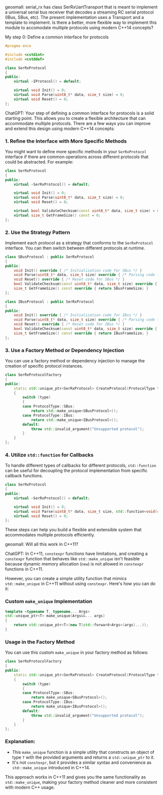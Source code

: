 geosmall:
serial_rx has class SerRxUartTransport that is meant to implement a universal serial bus receiver that decodes a streaming RC serial protocol (IBus, SBus, etc).  The present implementation uses a Transport and a template to implement.  Is there a better, more flexible way to implement this module to accomodate multiple protocols using modern C++14 concepts?

My step 0: Define a common interface for protocols

```cpp
#pragma once

#include <cstdint>
#include <cstddef>

class SerRxProtocol
{
public:
    virtual ~IProtocol() = default;

    virtual void Init() = 0;
    virtual void Parse(uint8_t* data, size_t size) = 0;
    virtual void Reset() = 0;
};
```

ChatGPT:
Your step of defining a common interface for protocols is a solid starting point. This allows you to create a flexible architecture that can accommodate multiple protocols. There are a few ways you can improve and extend this design using modern C++14 concepts:

### 1. **Refine the Interface with More Specific Methods**
   You might want to define more specific methods in your `SerRxProtocol` interface if there are common operations across different protocols that could be abstracted. For example:
   ```cpp
   class SerRxProtocol
   {
   public:
       virtual ~SerRxProtocol() = default;

       virtual void Init() = 0;
       virtual void Parse(uint8_t* data, size_t size) = 0;
       virtual void Reset() = 0;

       virtual bool ValidateChecksum(const uint8_t* data, size_t size) = 0;
       virtual size_t GetFrameSize() const = 0;
   };
   ```

### 2. **Use the Strategy Pattern**
   Implement each protocol as a strategy that conforms to the `SerRxProtocol` interface. You can then switch between different protocols at runtime.

   ```cpp
   class SBusProtocol : public SerRxProtocol
   {
   public:
       void Init() override { /* Initialization code for SBus */ }
       void Parse(uint8_t* data, size_t size) override { /* Parsing code for SBus */ }
       void Reset() override { /* Reset code for SBus */ }
       bool ValidateChecksum(const uint8_t* data, size_t size) override { /* Checksum validation for SBus */ }
       size_t GetFrameSize() const override { return SBusFrameSize; }
   };
   
   class IBusProtocol : public SerRxProtocol
   {
   public:
       void Init() override { /* Initialization code for IBus */ }
       void Parse(uint8_t* data, size_t size) override { /* Parsing code for IBus */ }
       void Reset() override { /* Reset code for IBus */ }
       bool ValidateChecksum(const uint8_t* data, size_t size) override { /* Checksum validation for IBus */ }
       size_t GetFrameSize() const override { return IBusFrameSize; }
   };
   ```

### 3. **Use a Factory Method or Dependency Injection**
   You can use a factory method or dependency injection to manage the creation of specific protocol instances.

   ```cpp
   class SerRxProtocolFactory
   {
   public:
       static std::unique_ptr<SerRxProtocol> CreateProtocol(ProtocolType type)
       {
           switch (type)
           {
           case ProtocolType::SBus:
               return std::make_unique<SBusProtocol>();
           case ProtocolType::IBus:
               return std::make_unique<IBusProtocol>();
           default:
               throw std::invalid_argument("Unsupported protocol");
           }
       }
   };
   ```

### 4. **Utilize `std::function` for Callbacks**
   To handle different types of callbacks for different protocols, `std::function` can be useful for decoupling the protocol implementation from specific callback functions.

   ```cpp
   class SerRxProtocol
   {
   public:
       virtual ~SerRxProtocol() = default;

       virtual void Init() = 0;
       virtual void Parse(uint8_t* data, size_t size, std::function<void(const ParsedData&)> callback) = 0;
       virtual void Reset() = 0;
   };
   ```

These steps can help you build a flexible and extensible system that accommodates multiple protocols efficiently.

geosmall:
Will all this work in C++11?

ChatGPT:
In C++11, `constexpr` functions have limitations, and creating a `constexpr` function that behaves like `std::make_unique` isn't feasible because dynamic memory allocation (`new`) is not allowed in `constexpr` functions in C++11.

However, you can create a simple utility function that mimics `std::make_unique` in C++11 without using `constexpr`. Here's how you can do it:

### Custom `make_unique` Implementation

```cpp
template <typename T, typename... Args>
std::unique_ptr<T> make_unique(Args&&... args)
{
    return std::unique_ptr<T>(new T(std::forward<Args>(args)...));
}
```

### Usage in the Factory Method

You can use this custom `make_unique` in your factory method as follows:

```cpp
class SerRxProtocolFactory
{
public:
    static std::unique_ptr<SerRxProtocol> CreateProtocol(ProtocolType type)
    {
        switch (type)
        {
        case ProtocolType::SBus:
            return make_unique<SBusProtocol>();
        case ProtocolType::IBus:
            return make_unique<IBusProtocol>();
        default:
            throw std::invalid_argument("Unsupported protocol");
        }
    }
};
```

### Explanation:
- This `make_unique` function is a simple utility that constructs an object of type `T` with the provided arguments and returns a `std::unique_ptr` to it.
- It's not `constexpr`, but it provides a similar syntax and convenience as `std::make_unique` introduced in C++14.

This approach works in C++11 and gives you the same functionality as `std::make_unique`, making your factory method cleaner and more consistent with modern C++ usage.